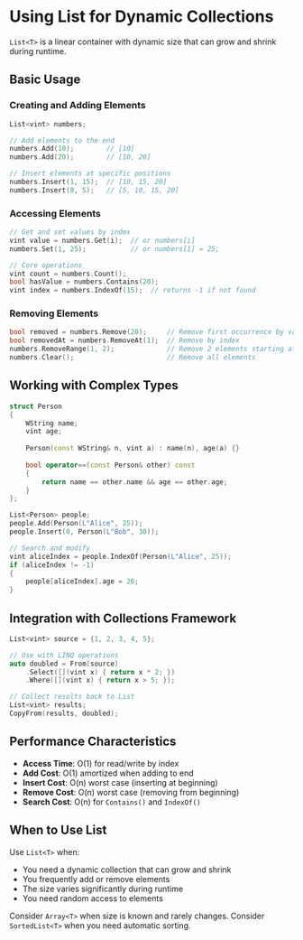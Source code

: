 # Using List for Dynamic Collections

`List<T>` is a linear container with dynamic size that can grow and shrink during runtime.

## Basic Usage

### Creating and Adding Elements

```cpp
List<vint> numbers;

// Add elements to the end
numbers.Add(10);        // [10]
numbers.Add(20);        // [10, 20]

// Insert elements at specific positions
numbers.Insert(1, 15);  // [10, 15, 20]
numbers.Insert(0, 5);   // [5, 10, 15, 20]
```

### Accessing Elements

```cpp
// Get and set values by index
vint value = numbers.Get(i);  // or numbers[i]
numbers.Set(1, 25);           // or numbers[1] = 25;

// Core operations
vint count = numbers.Count();
bool hasValue = numbers.Contains(20);
vint index = numbers.IndexOf(15);  // returns -1 if not found
```

### Removing Elements

```cpp
bool removed = numbers.Remove(20);     // Remove first occurrence by value
bool removedAt = numbers.RemoveAt(1);  // Remove by index
numbers.RemoveRange(1, 2);             // Remove 2 elements starting at index 1
numbers.Clear();                       // Remove all elements
```

## Working with Complex Types

```cpp
struct Person
{
    WString name;
    vint age;
    
    Person(const WString& n, vint a) : name(n), age(a) {}
    
    bool operator==(const Person& other) const
    {
        return name == other.name && age == other.age;
    }
};

List<Person> people;
people.Add(Person(L"Alice", 25));
people.Insert(0, Person(L"Bob", 30));

// Search and modify
vint aliceIndex = people.IndexOf(Person(L"Alice", 25));
if (aliceIndex != -1)
{
    people[aliceIndex].age = 26;
}
```

## Integration with Collections Framework

```cpp
List<vint> source = {1, 2, 3, 4, 5};

// Use with LINQ operations
auto doubled = From(source)
    .Select([](vint x) { return x * 2; })
    .Where([](vint x) { return x > 5; });

// Collect results back to List
List<vint> results;
CopyFrom(results, doubled);
```

## Performance Characteristics

- **Access Time**: O(1) for read/write by index
- **Add Cost**: O(1) amortized when adding to end
- **Insert Cost**: O(n) worst case (inserting at beginning)
- **Remove Cost**: O(n) worst case (removing from beginning)
- **Search Cost**: O(n) for `Contains()` and `IndexOf()`

## When to Use List<T>

Use `List<T>` when:
- You need a dynamic collection that can grow and shrink
- You frequently add or remove elements
- The size varies significantly during runtime
- You need random access to elements

Consider `Array<T>` when size is known and rarely changes.
Consider `SortedList<T>` when you need automatic sorting.